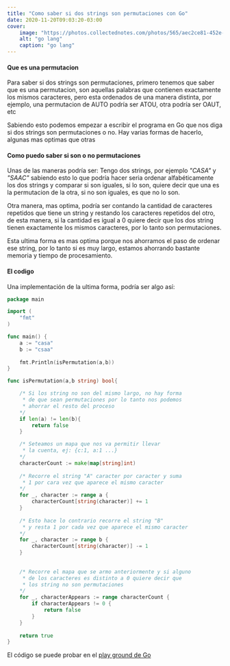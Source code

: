 ```yaml
---
title: "Como saber si dos strings son permutaciones con Go"
date: 2020-11-20T09:03:20-03:00
cover:
    image: "https://photos.collectednotes.com/photos/565/aec2ce81-452e-46f7-83ba-98518bcb6aa1"
    alt: "go lang"
    caption: "go lang"
---
```

#### Que es una permutacion
Para saber si dos strings son permutaciones, primero tenemos que saber que es una permutacion, son aquellas palabras que contienen exactamente los mismos caracteres, pero esta ordenados de una manera distinta, por ejemplo, una permutacion de AUTO podría ser ATOU, otra podría ser OAUT, etc

Sabiendo esto podemos empezar a escribir el programa en Go que nos diga si dos strings son permutaciones o no. Hay varias formas de hacerlo, algunas mas optimas que otras

#### Como puedo saber si son o no permutaciones
Unas de las maneras podría ser: Tengo dos strings, por ejemplo *"CASA"* y *"SAAC"* sabiendo esto lo que podría hacer seria ordenar alfabéticamente los dos strings y comparar si son iguales, si lo son, quiere decir que una es la permutacion de la otra, si no son iguales, es que no lo son.

Otra manera, mas optima, podría ser contando la cantidad de caracteres repetidos que tiene un string y restando los caracteres repetidos del otro, de esta manera, si la cantidad es igual a 0 quiere decir que los dos string tienen exactamente los mismos caracteres, por lo tanto son permutaciones.

Esta ultima forma es mas optima porque nos ahorramos el paso de ordenar ese string, por lo tanto si es muy largo, estamos ahorrando bastante memoria y tiempo de procesamiento.


#### El codigo
Una implementación de la ultima forma, podría ser algo así:

```go
package main

import (
	"fmt"
)

func main() {
	a := "casa"
	b := "csaa"
	
	fmt.Println(isPermutation(a,b))
}

func isPermutation(a,b string) bool{

	/* Si los string no son del mismo largo, no hay forma
	 * de que sean permutaciones por lo tanto nos podemos
	 * ahorrar el resto del proceso
	*/
	if len(a) != len(b){
		return false
	}

 	/* Seteamos un mapa que nos va permitir llevar
	 * la cuenta, ej: {c:1, a:1 ...}
	*/
	characterCount := make(map[string]int)
	
	/* Recorre el string "A" caracter por caracter y suma
	 * 1 por cara vez que aparece el mismo caracter
	*/
	for _, character := range a {
		characterCount[string(character)] += 1 
	}
	
	/* Esto hace lo contrario recorre el string "B"
	 * y resta 1 por cada vez que aparece el mismo caracter
	*/
	for _, character := range b {
		characterCount[string(character)] -= 1 
	}
	
	
	/* Recorre el mapa que se armo anteriormente y si alguno
	 * de los caracteres es distinto a 0 quiere decir que
	 * los string no son permutaciones
	*/
	for _, characterAppears := range characterCount {
		if characterAppears != 0 {
			return false
		}
	}
	
	return true
}
```

El código se puede probar en el [play ground de Go](https://play.golang.org/p/TPvWVxReVdi)